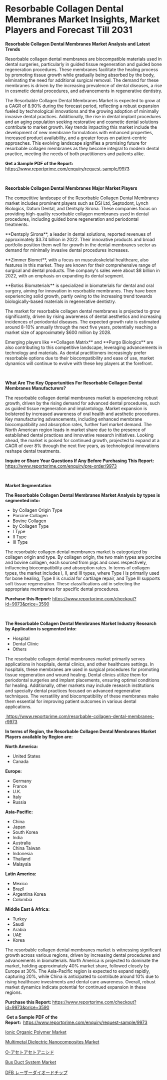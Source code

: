 <p><h1>Resorbable Collagen Dental Membranes Market Insights, Market Players and Forecast Till 2031</h1></p><p><strong>Resorbable Collagen Dental Membranes Market Analysis and Latest Trends</strong></p>
<p><p>Resorbable collagen dental membranes are biocompatible materials used in dental surgeries, particularly in guided tissue regeneration and guided bone regeneration procedures. These membranes facilitate the healing process by promoting tissue growth while gradually being absorbed by the body, eliminating the need for additional surgical removal. The demand for these membranes is driven by the increasing prevalence of dental diseases, a rise in cosmetic dental procedures, and advancements in regenerative dentistry.</p><p>The Resorbable Collagen Dental Membranes Market is expected to grow at a CAGR of 8.90% during the forecast period, reflecting a robust expansion fueled by technological innovations and the growing adoption of minimally invasive dental practices. Additionally, the rise in dental implant procedures and an aging population seeking restorative and cosmetic dental solutions contribute to market growth. Key trends impacting this market include the development of new membrane formulations with enhanced properties, increased product availability, and a greater focus on patient-centric approaches. This evolving landscape signifies a promising future for resorbable collagen membranes as they become integral to modern dental practice, meeting the needs of both practitioners and patients alike.</p></p>
<p><strong>Get a Sample PDF of the Report:&nbsp;</strong> <a href="https://www.reportprime.com/enquiry/request-sample/9973">https://www.reportprime.com/enquiry/request-sample/9973</a></p>
<p>&nbsp;</p>
<p><strong>Resorbable Collagen Dental Membranes Major Market Players</strong></p>
<p><p>The competitive landscape of the Resorbable Collagen Dental Membranes market includes prominent players such as DSI Ltd, Septodont, Lynch Biologics, Datum Dental, and Dentsply Sirona. These companies focus on providing high-quality resorbable collagen membranes used in dental procedures, including guided bone regeneration and periodontal treatments.</p><p>**Dentsply Sirona**, a leader in dental solutions, reported revenues of approximately $3.74 billion in 2022. Their innovative products and broad portfolio position them well for growth in the dental membranes sector as demand for minimally invasive dental procedures increases.</p><p>**Zimmer Biomet**, with a focus on musculoskeletal healthcare, also features in this market. They are known for their comprehensive range of surgical and dental products. The company's sales were about $8 billion in 2022, with an emphasis on expanding its dental segment.</p><p>**Botiss Biomaterials** is specialized in biomaterials for dental and oral surgery, aiming for innovation in resorbable membranes. They have been experiencing solid growth, partly owing to the increasing trend towards biologically-based materials in regenerative dentistry.</p><p>The market for resorbable collagen dental membranes is projected to grow significantly, driven by rising awareness of dental aesthetics and increasing incidences of periodontal diseases. The expected growth rate is estimated around 8-10% annually through the next five years, potentially reaching a market size of approximately $600 million by 2028.</p><p>Emerging players like **Collagen Matrix** and **Purgo Biologics** are also contributing to this competitive landscape, leveraging advancements in technology and materials. As dental practitioners increasingly prefer resorbable options due to their biocompatibility and ease of use, market dynamics will continue to evolve with these key players at the forefront.</p></p>
<p>&nbsp;</p>
<p><strong>What Are The Key Opportunities For Resorbable Collagen Dental Membranes Manufacturers?</strong></p>
<p><p>The resorbable collagen dental membranes market is experiencing robust growth, driven by the rising demand for advanced dental procedures, such as guided tissue regeneration and implantology. Market expansion is bolstered by increased awareness of oral health and aesthetic procedures. Key manufacturing advancements, including enhanced membrane biocompatibility and absorption rates, further fuel market demand. The North American region leads in market share due to the presence of established dental practices and innovative research initiatives. Looking ahead, the market is poised for continued growth, projected to expand at a CAGR of over 8% through the next five years, as technological innovations reshape dental treatments.</p></p>
<p><strong>Inquire or Share Your Questions If Any Before Purchasing This Report:</strong> <a href="https://www.reportprime.com/enquiry/pre-order/9973">https://www.reportprime.com/enquiry/pre-order/9973</a></p>
<p>&nbsp;</p>
<p><strong>Market Segmentation</strong></p>
<p><strong>The Resorbable Collagen Dental Membranes Market Analysis by types is segmented into:</strong></p>
<p><ul><li>by Collagen Origin Type</li><li>Porcine Collagen</li><li>Bovine Collagen</li><li>by Collagen Type</li><li>I Type</li><li>II Type</li><li>III Type</li></ul></p>
<p><p>The resorbable collagen dental membranes market is categorized by collagen origin and type. By collagen origin, the two main types are porcine and bovine collagen, each sourced from pigs and cows respectively, influencing biocompatibility and absorption rates. In terms of collagen types, the market includes I, II, and III types, where Type I is primarily used for bone healing, Type II is crucial for cartilage repair, and Type III supports soft tissue regeneration. These classifications aid in selecting the appropriate membranes for specific dental procedures.</p></p>
<p><strong>Purchase this Report:&nbsp;</strong><a href="https://www.reportprime.com/checkout?id=9973&price=3590">https://www.reportprime.com/checkout?id=9973&price=3590</a></p>
<p>&nbsp;</p>
<p><strong>The Resorbable Collagen Dental Membranes Market Industry Research by Application is segmented into:</strong></p>
<p><ul><li>Hospital</li><li>Dental Clinic</li><li>Others</li></ul></p>
<p><p>The resorbable collagen dental membranes market primarily serves applications in hospitals, dental clinics, and other healthcare settings. In hospitals, these membranes are used in surgical procedures for promoting tissue regeneration and wound healing. Dental clinics utilize them for periodontal surgeries and implant placements, ensuring optimal conditions for healing. Additionally, other markets may include research institutions and specialty dental practices focused on advanced regenerative techniques. The versatility and biocompatibility of these membranes make them essential for improving patient outcomes in various dental applications.</p></p>
<p><a href="https://www.reportprime.com/resorbable-collagen-dental-membranes-r9973">&nbsp;https://www.reportprime.com/resorbable-collagen-dental-membranes-r9973</a></p>
<p><strong>In terms of Region, the Resorbable Collagen Dental Membranes Market Players available by Region are:</strong></p>
<p>
    <p> <strong> North America: </strong>
        <ul>
            <li>United States</li>
            <li>Canada</li>
        </ul>
        </p> 
    <p> <strong> Europe: </strong>
        <ul>
            <li>Germany</li>
            <li>France</li>
            <li>U.K.</li>
            <li>Italy</li>
            <li>Russia</li>
        </ul>
        </p> 
    <p> <strong> Asia-Pacific: </strong>
        <ul>
            <li>China</li>
            <li>Japan</li>
            <li>South Korea</li>
            <li>India</li>
            <li>Australia</li>
            <li>China Taiwan</li>
            <li>Indonesia</li>
            <li>Thailand</li>
            <li>Malaysia</li>
        </ul>
        </p> 
    <p> <strong> Latin America: </strong>
        <ul>
            <li>Mexico</li>
            <li>Brazil</li>
            <li>Argentina Korea</li>
            <li>Colombia</li>
        </ul>
        </p> 
    <p> <strong> Middle East & Africa: </strong>
        <ul>
            <li>Turkey</li>
            <li>Saudi</li>
            <li>Arabia</li>
            <li>UAE</li>
            <li>Korea</li>
        </ul>
    </p>
    </p>
<p><p>The resorbable collagen dental membranes market is witnessing significant growth across various regions, driven by increasing dental procedures and advancements in biomaterials. North America is projected to dominate the market, holding approximately 40% market share, followed closely by Europe at 30%. The Asia-Pacific region is expected to expand rapidly, capturing 20%, while China is anticipated to contribute around 10% due to rising healthcare investments and dental care awareness. Overall, robust market dynamics indicate potential for continued expansion in these regions.</p></p>
<p><strong>Purchase this Report: </strong><a href="https://www.reportprime.com/checkout?id=9973&price=3590">https://www.reportprime.com/checkout?id=9973&price=3590</a></p>
<p>&nbsp;<strong>Get a Sample PDF of the Report:&nbsp;&nbsp;</strong><a href="https://www.reportprime.com/enquiry/request-sample/9973">https://www.reportprime.com/enquiry/request-sample/9973</a></p>
<p><strong></strong></p>
<p><p><a href="https://medium.com/@fmetapro/the-ionic-organic-polymer-market-has-experienced-impressive-growth-in-recent-years-expanding-its-247c50dd39c2">Ionic Organic Polymer Market</a></p><p><a href="https://medium.com/@fmetapro/multimetal-dielectric-nanocomposites-market-size-share-analysis-growth-trends-forecast-e8cb12d4b7a5?postPublishedType=initial">Multimetal Dielectric Nanocomposites Market</a></p><p><a href="https://medium.com/@vvjajdat22/o-acetoacetaniside-market-%E3%81%AF-%E3%82%B3%E3%82%B9%E3%83%88%E7%AE%A1%E7%90%86%E3%81%A8%E5%8A%B9%E7%8E%87%E5%90%91%E4%B8%8A%E3%82%92%E5%84%AA%E5%85%88%E3%81%97%E3%81%BE%E3%81%99-%E3%81%95%E3%82%89%E3%81%AB-%E5%A0%B1%E5%91%8A%E6%9B%B8%E3%81%AF%E5%B8%82%E5%A0%B4%E3%81%AE%E9%9C%80%E8%A6%81%E9%9D%A2%E3%81%A8%E4%BE%9B%E7%B5%A6%E9%9D%A2%E3%81%AE%E4%B8%A1%E6%96%B9%E3%82%92%E3%82%AB%E3%83%90%E3%83%BC%E3%81%97%E3%81%A6%E3%81%84%E3%81%BE%E3%81%99-o-acetoacetaniside-325f9895d579?postPublishedType=initial">O-アセトアセトアニシド</a></p><p><a href="https://www.linkedin.com/pulse/emerging-bus-duct-system-market-opportunities-analysis-mzmuf?trackingId=Hs%2FAh4wPSQit9%2Bchu%2BS8OA%3D%3D">Bus Duct System Market</a></p><p><a href="https://medium.com/@vvjajdat22/dfb-laser-diode-chips-market-%E3%81%AF-%E3%82%B3%E3%82%B9%E3%83%88%E7%AE%A1%E7%90%86%E3%81%A8%E5%8A%B9%E7%8E%87%E5%90%91%E4%B8%8A%E3%82%92%E5%84%AA%E5%85%88%E3%81%97%E3%81%BE%E3%81%99-%E3%81%95%E3%82%89%E3%81%AB-%E5%A0%B1%E5%91%8A%E6%9B%B8%E3%81%AF%E5%B8%82%E5%A0%B4%E3%81%AE%E9%9C%80%E8%A6%81%E9%9D%A2%E3%81%A8%E4%BE%9B%E7%B5%A6%E9%9D%A2%E3%81%AE%E4%B8%A1%E6%96%B9%E3%82%92%E3%82%AB%E3%83%90%E3%83%BC%E3%81%97%E3%81%A6%E3%81%84%E3%81%BE%E3%81%99-dfb-laser-diode-0901745e78ce?postPublishedType=initial">DFB レーザーダイオードチップ</a></p></p>